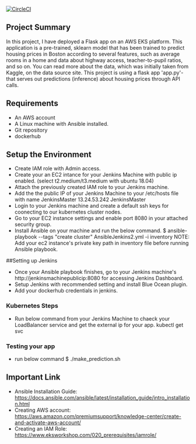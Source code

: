 
[![CircleCI](https://circleci.com/gh/MonkBilal/mlapp.svg?style=svg)](https://circleci.com/gh/MonkBilal/mlapp)

## Project Summary

In this project, I have deployed a Flask app on an AWS EKS platform. This application is a pre-trained, sklearn model that has been trained to predict housing prices in Boston according to several features, such as average rooms in a home and data about highway access, teacher-to-pupil ratios, and so on. You can read more about the data, which was initially taken from Kaggle, on the data source site. This project is using a flask app 'app.py'-that serves out predictions (inference) about housing prices through API calls.


## Requirements

* An AWS account
* A Linux machine with Ansible installed.
* Git repository
* dockerhub


## Setup the Environment

* Create IAM role with Admin access.
* Create your an EC2 intance for your Jenkins Machine with public ip enabled. (select t2.medium/t3.medium with ubuntu 18.04)
* Attach the previously created IAM role to your Jenkins machine.
* Add the the public IP of your Jenkins Machine to your /etc/hosts file with name JenkinsMaster
  13.24.53.242  JenkinsMaster
* Login to your Jenkins machine and create a default ssh keys for coonecting to our kubernetes cluster nodes.
* Go to your EC2 instance settings and enable port 8080 in your attached security group.
* Install Ansible on your machine and run the below command.
  $ ansible-playbook --tags "create cluster" AnsibleJenkins2.yml -i inventory
  NOTE: Add your ec2 instance's private key path in inventory file before running Ansible playbook.


##Setting up Jenkins

* Once your Ansible playbook finishes, go to your Jenkins machine's http://jenkinsmachinepublicip:8080 for accessing Jenkins Dashboard.
* Setup Jenkins with recommended setting and install Blue Ocean plugin.
* Add your dockerhub credentials in jenkins.


### Kubernetes Steps

* Run below command from your Jenkins Machine to chaeck your LoadBalancer service and get the external ip for your app.
  kubectl get svc

### Testing your app

* run below command
  $ ./make_prediction.sh <yourapphostaddress> <portnumber>

## Important Link

* Ansible Installation Guide: https://docs.ansible.com/ansible/latest/installation_guide/intro_installation.html
* Creating AWS account: https://aws.amazon.com/premiumsupport/knowledge-center/create-and-activate-aws-account/  
* Creating an IAM Role: https://www.eksworkshop.com/020_prerequisites/iamrole/
